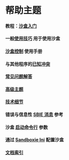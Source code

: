 # 帮助主题

#### 教程：[沙盒入门](GettingStarted.md)

#### 一般[使用技巧](UsageTips.md) 用于使用沙盒

#### [沙盒控制](SandboxieControl.md) 使用手册

#### 与其他程序的[已知冲突](KnownConflicts.md)

#### [常见问题解答](FrequentlyAskedQuestions.md)

#### [高级主题](AdvancedTopics.md)

#### [技术细节](TechnicalAspects.md)

#### 错误与信息性 [SBIE 消息](SBIEMessages.md) 参考

#### 沙盒 [启动命令行](StartCommandLine.md) 参数

#### 通过 [Sandboxie Ini](SandboxieIni.md) 配置沙盒

#### [文档索引](AllPages.md)